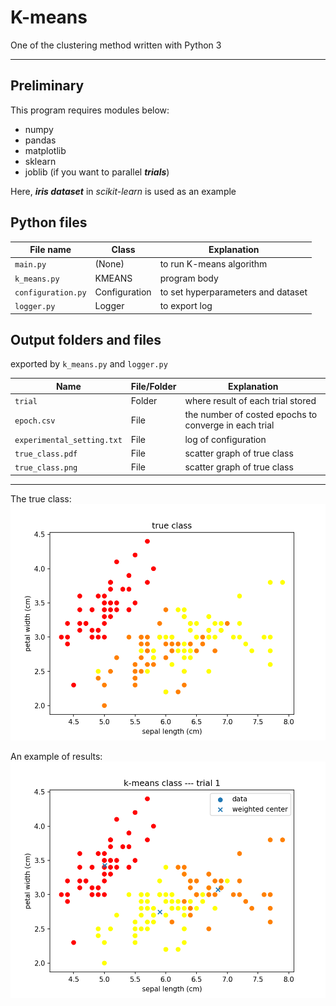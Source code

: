 # K-means

One of the clustering method written with Python 3

---

## Preliminary 

This program requires modules below:

- numpy
- pandas
- matplotlib
- sklearn
- joblib (if you want to parallel ***trials***)

Here, ***iris dataset*** in *scikit-learn* is used as an example

## Python files

| File name             | Class         | Explanation                           |
| --                    | --            | --                                    |
| `main.py`             | (None)        | to run K-means algorithm              |
| `k_means.py`          | KMEANS        | program body                          |
| `configuration.py`    | Configuration | to set hyperparameters and dataset    |
| `logger.py`           | Logger        | to export log                         |


## Output folders and files

exported by `k_means.py` and `logger.py`

| Name                          | File/Folder   | Explanation                                           |
| --                            | --            | --                                                    |
| `trial`                       | Folder        | where result of each trial stored                     |
| `epoch.csv`                   | File          | the number of costed epochs to converge in each trial |
| `experimental_setting.txt`    | File          | log of configuration                                  |
| `true_class.pdf`              | File          | scatter graph of true class                           |
| `true_class.png`              | File          | scatter graph of true class                           |


---

The true class:
![trueclass](_result_K-means_4/true_class.png)

An example of results:
![trial1](_result_K-means_4/trials/trial1.png)
